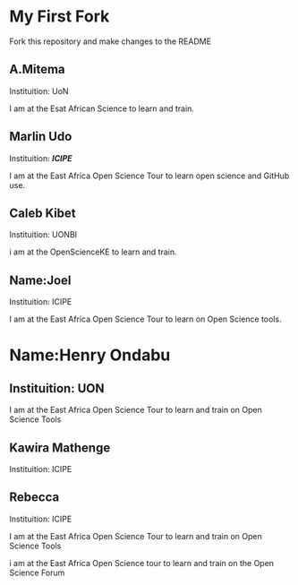 # My First Fork
Fork this repository and make changes to the README


## A.Mitema

Instituition: UoN

I am at the Esat African Science to learn and train.


## Marlin Udo

Instituition: __*ICIPE*__

I am at the East Africa Open Science Tour to learn open science and GitHub use.


## Caleb Kibet


Instituition: UONBI

i am at the OpenScienceKE to learn and train.


## Name:Joel

Instituition: ICIPE

I am at the East Africa Open Science Tour to learn on Open Science tools.


# Name:Henry Ondabu

## Instituition: UON

I am at the East Africa Open Science Tour to learn and train on Open Science Tools


## Kawira Mathenge

Instituition: ICIPE



## Rebecca

Instituition: ICIPE

I am at the East Africa Open Science Tour to learn and train on Open Science Tools


i am at the East Africa Open Science tour to learn and train on the Open Science Forum
